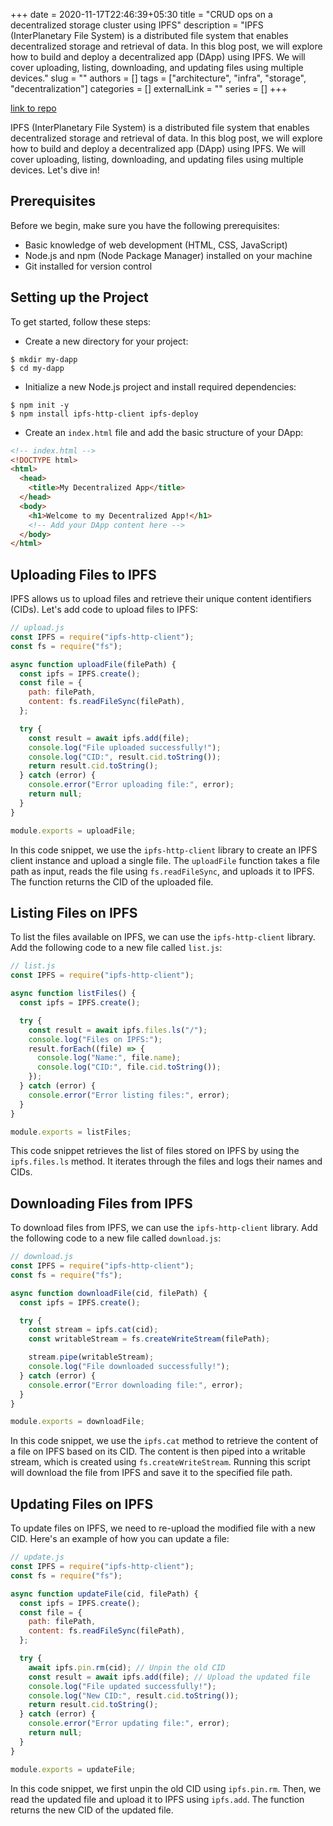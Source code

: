 +++ 
date = 2020-11-17T22:46:39+05:30
title = "CRUD ops on a decentralized storage cluster using IPFS"
description = "IPFS (InterPlanetary File System) is a distributed file system that enables decentralized storage and retrieval of data. In this blog post, we will explore how to build and deploy a decentralized app (DApp) using IPFS. We will cover uploading, listing, downloading, and updating files using multiple devices."
slug = ""
authors = []
tags = ["architecture", "infra", "storage", "decentralization"]
categories = []
externalLink = ""
series = []
+++

[link to repo](https://github.com/rootsec1/D_Cloud)

IPFS (InterPlanetary File System) is a distributed file system that enables decentralized storage and retrieval of data. In this blog post, we will explore how to build and deploy a decentralized app (DApp) using IPFS. We will cover uploading, listing, downloading, and updating files using multiple devices. Let's dive in!

## Prerequisites

Before we begin, make sure you have the following prerequisites:

- Basic knowledge of web development (HTML, CSS, JavaScript)
- Node.js and npm (Node Package Manager) installed on your machine
- Git installed for version control

## Setting up the Project

To get started, follow these steps:

- Create a new directory for your project:

```shell
$ mkdir my-dapp
$ cd my-dapp
```

- Initialize a new Node.js project and install required dependencies:

```shell
$ npm init -y
$ npm install ipfs-http-client ipfs-deploy
```

- Create an `index.html` file and add the basic structure of your DApp:

```html
<!-- index.html -->
<!DOCTYPE html>
<html>
  <head>
    <title>My Decentralized App</title>
  </head>
  <body>
    <h1>Welcome to my Decentralized App!</h1>
    <!-- Add your DApp content here -->
  </body>
</html>
```

## Uploading Files to IPFS

IPFS allows us to upload files and retrieve their unique content identifiers (CIDs). Let's add code to upload files to IPFS:

```js
// upload.js
const IPFS = require("ipfs-http-client");
const fs = require("fs");

async function uploadFile(filePath) {
  const ipfs = IPFS.create();
  const file = {
    path: filePath,
    content: fs.readFileSync(filePath),
  };

  try {
    const result = await ipfs.add(file);
    console.log("File uploaded successfully!");
    console.log("CID:", result.cid.toString());
    return result.cid.toString();
  } catch (error) {
    console.error("Error uploading file:", error);
    return null;
  }
}

module.exports = uploadFile;
```

In this code snippet, we use the `ipfs-http-client` library to create an IPFS client instance and upload a single file. The `uploadFile` function takes a file path as input, reads the file using `fs.readFileSync`, and uploads it to IPFS. The function returns the CID of the uploaded file.

## Listing Files on IPFS

To list the files available on IPFS, we can use the `ipfs-http-client` library. Add the following code to a new file called `list.js`:

```js
// list.js
const IPFS = require("ipfs-http-client");

async function listFiles() {
  const ipfs = IPFS.create();

  try {
    const result = await ipfs.files.ls("/");
    console.log("Files on IPFS:");
    result.forEach((file) => {
      console.log("Name:", file.name);
      console.log("CID:", file.cid.toString());
    });
  } catch (error) {
    console.error("Error listing files:", error);
  }
}

module.exports = listFiles;
```

This code snippet retrieves the list of files stored on IPFS by using the `ipfs.files.ls` method. It iterates through the files and logs their names and CIDs.

## Downloading Files from IPFS

To download files from IPFS, we can use the `ipfs-http-client` library. Add the following code to a new file called `download.js`:

```js
// download.js
const IPFS = require("ipfs-http-client");
const fs = require("fs");

async function downloadFile(cid, filePath) {
  const ipfs = IPFS.create();

  try {
    const stream = ipfs.cat(cid);
    const writableStream = fs.createWriteStream(filePath);

    stream.pipe(writableStream);
    console.log("File downloaded successfully!");
  } catch (error) {
    console.error("Error downloading file:", error);
  }
}

module.exports = downloadFile;
```

In this code snippet, we use the `ipfs.cat` method to retrieve the content of a file on IPFS based on its CID. The content is then piped into a writable stream, which is created using `fs.createWriteStream`. Running this script will download the file from IPFS and save it to the specified file path.

## Updating Files on IPFS

To update files on IPFS, we need to re-upload the modified file with a new CID. Here's an example of how you can update a file:

```js
// update.js
const IPFS = require("ipfs-http-client");
const fs = require("fs");

async function updateFile(cid, filePath) {
  const ipfs = IPFS.create();
  const file = {
    path: filePath,
    content: fs.readFileSync(filePath),
  };

  try {
    await ipfs.pin.rm(cid); // Unpin the old CID
    const result = await ipfs.add(file); // Upload the updated file
    console.log("File updated successfully!");
    console.log("New CID:", result.cid.toString());
    return result.cid.toString();
  } catch (error) {
    console.error("Error updating file:", error);
    return null;
  }
}

module.exports = updateFile;
```

In this code snippet, we first unpin the old CID using `ipfs.pin.rm`. Then, we read the updated file and upload it to IPFS using `ipfs.add`. The function returns the new CID of the updated file.
